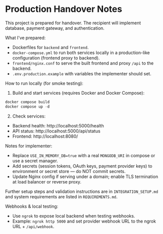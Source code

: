 # Production Handover Notes

This project is prepared for handover. The recipient will implement database, payment gateway, and authentication.

What I've prepared:
- Dockerfiles for `backend` and `frontend`.
- `docker-compose.yml` to run both services locally in a production-like configuration (frontend proxy to backend).
- `frontend/nginx.conf` to serve the built frontend and proxy `/api` to the backend.
- `.env.production.example` with variables the implementer should set.

How to run locally (for smoke testing):

1. Build and start services (requires Docker and Docker Compose):

```powershell
docker compose build
docker compose up -d
```

2. Check services:

 - Backend health: http://localhost:5000/health
 - API status: http://localhost:5000/api/status
 - Frontend: http://localhost:8080/

Notes for implementer:
- Replace `USE_IN_MEMORY_DB=true` with a real `MONGODB_URI` in compose or use a secret manager.
- Add secrets (session tokens, OAuth keys, payment provider keys) to environment or secret store — do NOT commit secrets.
- Update Nginx config if serving under a domain; enable TLS termination at load balancer or reverse proxy.
 
Further setup steps and validation instructions are in `INTEGRATION_SETUP.md` and system requirements are listed in `REQUIREMENTS.md`.

Webhooks & local testing:
- Use `ngrok` to expose local backend when testing webhooks.
- Example: `ngrok http 5000` and set provider webhook URL to the ngrok URL + `/api/webhook`.
